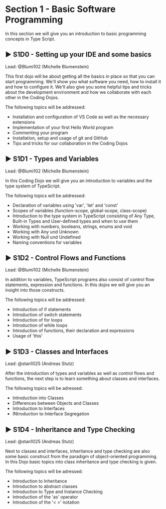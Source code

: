 
# Section 1 - Basic Software Programming

In this section we will give you an introduction to basic programming concepts in Type Script.

## :arrow_forward: S1D0 - Setting up your IDE and some basics
Lead: @Blumi102 (Michelle Blumenstein)

This first dojo will be about getting all the basics in place so that you can start programming. We'll show you what software you need, how to install it and how to configure it. We'll also give you some helpful tips and tricks about the development environment and how we collaborate with each other in the Coding Dojos.

The following topics will be addressed:

- Installation and configuration of VS Code as well as the necessary extensions
- Implementation of your first Hello World program
- Commenting your program
- Installation, setup and usage of git and GitHub
- Tips and tricks for our collaboration in the Coding Dojos


## :arrow_forward: S1D1 - Types and Variables
Lead: @Blumi102 (Michelle Blumenstein)

In this Coding Dojo we will give you an introduction to variables and the type system of TypeScript. 

The following topics will be addressed:

- Declaration of variables using 'var', 'let' and 'const'
- Scopes of variables (function-scope, global-scope, class-scope)
- Introduction to the type system in TypeScript consisting of Any Type, Built-in Types and User-defined types and when to use them
- Working with numbers, booleans, strings, enums and void
- Working with Any und Unknown
- Working with Null und Undefined
- Naming conventions for variables


## :arrow_forward: S1D2 - Control Flows and Functions
Lead: @Blumi102 (Michelle Blumenstein)

In addition to variables, TypeScript programs also consist of control flow statements, expression and functions. In this dojos we will give you an insight into those constructs.

The following topics will be addressed:

- Introduction of if statements
- Introduction of switch statements
- Introduction of for loops
- Introduction of while loops
- Introduction of functions, their declaration and expressions
- Usage of 'this'


## :arrow_forward: S1D3 - Classes and Interfaces
Lead: @stan1025 (Andreas Stutz)

After the introduction of types and variables as well as control flows and functions, the next step is to learn something about classes and interfaces.

The following topics will be adressed:
- Introduction into Classes
- Differences between Objects and Classes
- Introduction to Interfaces
- INtroduction to Interface Segregation

## :arrow_forward: S1D4 - Inheritance and Type Checking
Lead: @stan1025 (Andreas Stutz)

Next to classes and interfaces, inheritance and type checking are also some basic construct from the paradigm of object-oriented programming.
In this Dojo basic topics into class inheritance and type checking is given.

The following topics will be adressed:
- Introduction to Inheritance
- Introduction to abstract classes
- Introduction to Type and Instance Checking
- Introduction of the 'as' operator
- Introduction of the '< >' notation

